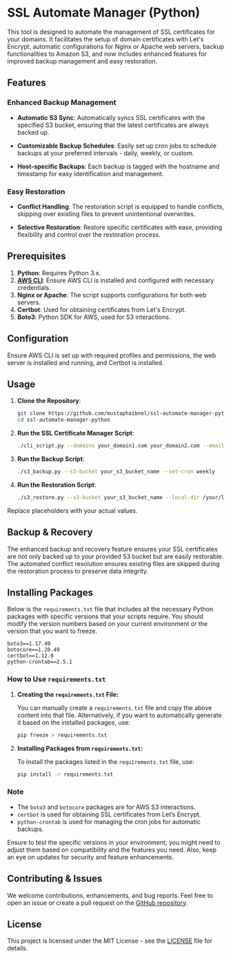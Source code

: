 # SSL Automate Manager (Python)

This tool is designed to automate the management of SSL certificates for your domains. It facilitates the setup of domain certificates with Let's Encrypt, automatic configurations for Nginx or Apache web servers, backup functionalities to Amazon S3, and now includes enhanced features for improved backup management and easy restoration.

## Features

### Enhanced Backup Management

* **Automatic S3 Sync**: Automatically syncs SSL certificates with the specified S3 bucket, ensuring that the latest certificates are always backed up.

* **Customizable Backup Schedules**: Easily set up cron jobs to schedule backups at your preferred intervals - daily, weekly, or custom.

* **Host-specific Backups**: Each backup is tagged with the hostname and timestamp for easy identification and management.

### Easy Restoration

* **Conflict Handling**: The restoration script is equipped to handle conflicts, skipping over existing files to prevent unintentional overwrites.

* **Selective Restoration**: Restore specific certificates with ease, providing flexibility and control over the restoration process.

## Prerequisites

1. **Python**: Requires Python 3.x.
2. [**AWS CLI**](aws-cli.md): Ensure AWS CLI is installed and configured with necessary credentials.
3. **Nginx or Apache**: The script supports configurations for both web servers.
4. **Certbot**: Used for obtaining certificates from Let's Encrypt.
5. **Boto3**: Python SDK for AWS, used for S3 interactions.

## Configuration

Ensure AWS CLI is set up with required profiles and permissions, the web server is installed and running, and Certbot is installed.

## Usage

1. **Clone the Repository**:
    ```bash
    git clone https://github.com/mustaphaibnel/ssl-automate-manager-python.git
    cd ssl-automate-manager-python
    ```

2. **Run the SSL Certificate Manager Script**:
    ```bash
    ./cli_script.py --domains your_domain1.com your_domain2.com --email your_email@example.com --ports 9000 9001 --s3-bucket your_s3_bucket_name --server nginx
    ```

3. **Run the Backup Script**:
    ```bash
    ./s3_backup.py --s3-bucket your_s3_bucket_name --set-cron weekly
    ```

4. **Run the Restoration Script**:
    ```bash
    ./s3_restore.py --s3-bucket your_s3_bucket_name --local-dir /your/local/directory
    ```

Replace placeholders with your actual values.

## Backup & Recovery

The enhanced backup and recovery feature ensures your SSL certificates are not only backed up to your provided S3 bucket but are easily restorable. The automated conflict resolution ensures existing files are skipped during the restoration process to preserve data integrity.


## Installing Packages
Below is the `requirements.txt` file that includes all the necessary Python packages with specific versions that your scripts require. You should modify the version numbers based on your current environment or the version that you want to freeze.

```plaintext
boto3==1.17.49
botocore==1.20.49
certbot==1.12.0
python-crontab==2.5.1
```

### How to Use `requirements.txt`

1. **Creating the `requirements.txt` File:**

   You can manually create a `requirements.txt` file and copy the above content into that file. Alternatively, if you want to automatically generate it based on the installed packages, use:
   ```bash
   pip freeze > requirements.txt
   ```

2. **Installing Packages from `requirements.txt`:**

   To install the packages listed in the `requirements.txt` file, use:
   ```bash
   pip install -r requirements.txt
   ```

### Note

- The `boto3` and `botocore` packages are for AWS S3 interactions.
- `certbot` is used for obtaining SSL certificates from Let’s Encrypt.
- `python-crontab` is used for managing the cron jobs for automatic backups.

Ensure to test the specific versions in your environment; you might need to adjust them based on compatibility and the features you need. Also, keep an eye on updates for security and feature enhancements.

## Contributing & Issues

We welcome contributions, enhancements, and bug reports. Feel free to open an issue or create a pull request on the [GitHub repository](https://github.com/mustaphaibnel/ssl-automate-manager-python).

## License

This project is licensed under the MIT License - see the [LICENSE](LICENSE) file for details.
